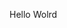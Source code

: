 Hello Wolrd













































































































































































































































































































































































































































































































































































































































































































































































































































































































































































































































































































































































































































































































































































































































































































































































































































































































































































































































































































































































































































































































































































































































































































































































































































































































































































































































































































































































































































































































































































































































































































































































































































































































































































































































































































































































































































































































































































































































































































































































































































































































































































